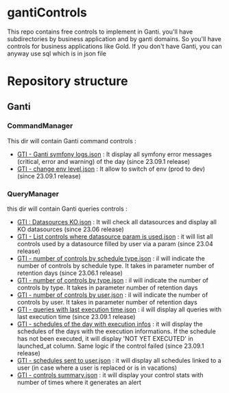 # gantiControls
This repo contains free controls to implement in Ganti. you'll have subdirectories by business application and by ganti domains.
So you'll have controls for business applications like Gold.
If you don't have Ganti, you can anyway use sql which is in json file

# Repository structure
## Ganti
### CommandManager
This dir will contain Ganti command controls :

- [GTI - Ganti symfony logs.json](https://github.com/gantiapp/gantiControls/blob/main/ganti/CommandManager/GTI%20-%20Ganti%20symfony%20logs.json) : It display all symfony error messages (critical, error and warning) of the day (since 23.09.1 release)
- [GTI - change env level.json](https://github.com/gantiapp/gantiControls/blob/main/ganti/CommandManager/GTI%20-%20change%20env%20level.json) : It allow to switch of env (prod to dev) (since 23.09.1 release)
  
### QueryManager
this dir will contain Ganti queries controls :

- [GTI : Datasources KO.json](https://github.com/gantiapp/gantiControls/blob/main/ganti/QueryManager/GTI%20-%20Datasources%20KO.json) : It will check all datasources and display all KO datasources (since 23.06 release)
- [GTI - List controls where datasource param is used.json](https://github.com/gantiapp/gantiControls/blob/main/ganti/QueryManager/GTI%20-%20List%20controls%20where%20datasource%20param%20is%20used.json) : it will list all controls used by a datasource filled by user via a param (since 23.04 release)
- [GTI - number of controls by schedule type.json](https://github.com/gantiapp/gantiControls/blob/main/ganti/QueryManager/GTI%20-%20number%20of%20controls%20by%20schedule%20type.json) : il will indicate the number of controls by schedule type. It takes in parameter number of retention days (since 23.06.1 release)
- [GTI - number of controls by type.json](https://github.com/gantiapp/gantiControls/blob/main/ganti/QueryManager/GTI%20-%20number%20of%20controls%20by%20type.json) : il will indicate the number of controls by type. It takes in parameter number of retention days
- [GTI - number of controls by user.json](https://github.com/gantiapp/gantiControls/blob/main/ganti/QueryManager/GTI%20-%20number%20of%20controls%20by%20user.json) : il will indicate the number of controls by user. It takes in parameter number of retention days
- [GTI - queries with last execution time.json](https://github.com/gantiapp/gantiControls/blob/main/ganti/QueryManager/GTI%20-%20queries%20with%20last%20execution%20time.json) : il will display all queries with last execution time (since 23.09.1 release)
- [GTI - schedules of the day with execution infos](https://github.com/gantiapp/gantiControls/blob/main/ganti/QueryManager/GTI%20-%20schedules%20of%20the%20day%20with%20execution%20infos.json) : it will display the schedules of the days with the execution informations. If the schedule has not been executed, it will display 'NOT YET EXECUTED' in launched_at column. Same logic if the control failed (since 23.09.1 release)
- [GTI - schedules sent to user.json](https://github.com/gantiapp/gantiControls/blob/main/ganti/QueryManager/GTI%20-%20schedules%20sent%20to%20user.json) : it will display all schedules linked to a user (in case where a user is replaced or is in vacations)
- [GTI - controls summary.json](https://github.com/gantiapp/gantiControls/blob/main/ganti/QueryManager/GTI%20-%20Control%20summary.json) : it will display your control stats with number of times where it generates an alert

